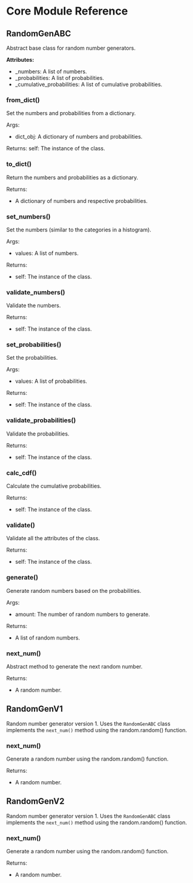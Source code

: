# Core Module Reference

## RandomGenABC

Abstract base class for random number generators.

**Attributes:**
* _numbers: A list of numbers.
* _probabilities: A list of probabilities.
* _cumulative_probabilities: A list of cumulative probabilities.

### from_dict()

Set the numbers and probabilities from a dictionary.

Args:

- dict_obj: A dictionary of numbers and probabilities.

Returns: self: The instance of the class.

### to_dict()

Return the numbers and probabilities as a dictionary.

Returns:

- A dictionary of numbers and respective probabilities.

### set_numbers()

Set the numbers (similar to the categories in a histogram).

Args:

- values: A list of numbers.

Returns:

- self: The instance of the class.

### validate_numbers()

Validate the numbers.

Returns:

- self: The instance of the class.

### set_probabilities()

Set the probabilities.

Args:

- values: A list of probabilities.

Returns:

- self: The instance of the class.

### validate_probabilities()

Validate the probabilities.

Returns:

- self: The instance of the class.

### calc_cdf()

Calculate the cumulative probabilities.

Returns:

- self: The instance of the class.

### validate()

Validate all the attributes of the class.

Returns:

- self: The instance of the class.

### generate()

Generate random numbers based on the probabilities.

Args:

- amount: The number of random numbers to generate.

Returns:

- A list of random numbers.

### next_num()

Abstract method to generate the next random number.

Returns:

- A random number.


## RandomGenV1

Random number generator version 1. Uses the `RandomGenABC` class implements
the `next_num()` method using the random.random() function.

### next_num()

Generate a random number using the random.random() function.

Returns:

- A random number.

## RandomGenV2

Random number generator version 1. Uses the `RandomGenABC` class implements
the `next_num()` method using the random.random() function.

### next_num()

Generate a random number using the random.random() function.

Returns:

- A random number.

